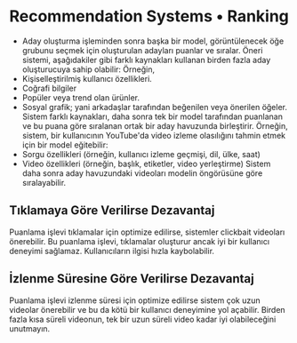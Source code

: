 

# Recommendation Systems • Ranking

- Aday oluşturma işleminden sonra başka bir model, görüntülenecek öğe grubunu seçmek için oluşturulan adayları puanlar ve sıralar. Öneri sistemi, aşağıdakiler gibi farklı kaynakları kullanan birden fazla aday oluşturucuya sahip olabilir:
Örneğin,
- Kişiselleştirilmiş kullanıcı özellikleri.
- Coğrafi bilgiler
- Popüler veya trend olan ürünler.
- Sosyal grafik; yani arkadaşlar tarafından beğenilen veya önerilen öğeler.
Sistem farklı kaynakları, daha sonra tek bir model tarafından puanlanan ve bu puana göre sıralanan ortak bir aday havuzunda birleştirir.
Örneğin, sistem, bir kullanıcının YouTube'da video izleme olasılığını tahmin etmek için bir model eğitebilir:
- Sorgu özellikleri (örneğin, kullanıcı izleme geçmişi, dil, ülke, saat)
- Video özellikleri (örneğin, başlık, etiketler, video yerleştirme)
Sistem daha sonra aday havuzundaki videoları modelin öngörüsüne göre sıralayabilir.

## Tıklamaya Göre Verilirse Dezavantaj
Puanlama işlevi tıklamalar için optimize edilirse, sistemler clickbait videoları önerebilir. Bu puanlama işlevi, tıklamalar oluşturur ancak iyi bir kullanıcı deneyimi sağlamaz. Kullanıcıların ilgisi hızla kaybolabilir.
## İzlenme Süresine Göre Verilirse Dezavantaj
Puanlama işlevi izlenme süresi için optimize edilirse sistem çok uzun videolar önerebilir ve bu da kötü bir kullanıcı deneyimine yol açabilir. Birden fazla kısa süreli videonun, tek bir uzun süreli video kadar iyi olabileceğini unutmayın.
